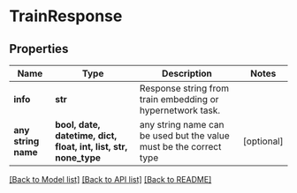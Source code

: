 # TrainResponse


## Properties
Name | Type | Description | Notes
------------ | ------------- | ------------- | -------------
**info** | **str** | Response string from train embedding or hypernetwork task. | 
**any string name** | **bool, date, datetime, dict, float, int, list, str, none_type** | any string name can be used but the value must be the correct type | [optional]

[[Back to Model list]](../README.md#documentation-for-models) [[Back to API list]](../README.md#documentation-for-api-endpoints) [[Back to README]](../README.md)


